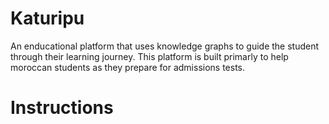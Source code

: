# Katuripu
An enducational platform that uses knowledge graphs to guide the student through their learning journey.
This platform is built primarly to help moroccan students as they prepare for admissions tests.
# Instructions
